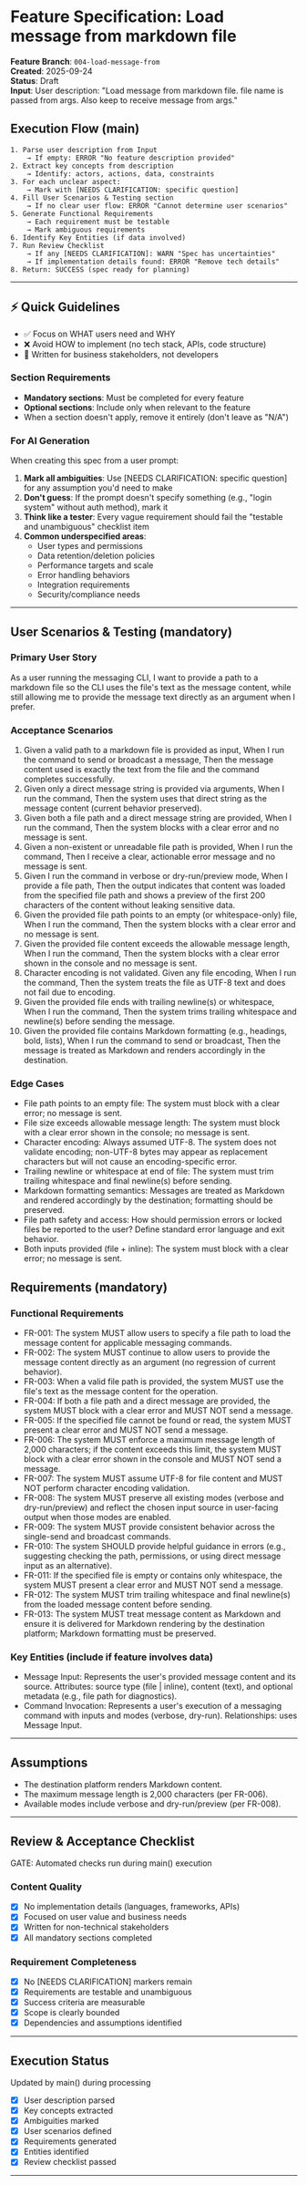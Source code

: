 # Feature Specification: Load message from markdown file

**Feature Branch**: `004-load-message-from`  
**Created**: 2025-09-24  
**Status**: Draft  
**Input**: User description: "Load message from markdown file. file name is passed from args. Also keep to receive message from args."

## Execution Flow (main)

```
1. Parse user description from Input
	→ If empty: ERROR "No feature description provided"
2. Extract key concepts from description
	→ Identify: actors, actions, data, constraints
3. For each unclear aspect:
	→ Mark with [NEEDS CLARIFICATION: specific question]
4. Fill User Scenarios & Testing section
	→ If no clear user flow: ERROR "Cannot determine user scenarios"
5. Generate Functional Requirements
	→ Each requirement must be testable
	→ Mark ambiguous requirements
6. Identify Key Entities (if data involved)
7. Run Review Checklist
	→ If any [NEEDS CLARIFICATION]: WARN "Spec has uncertainties"
	→ If implementation details found: ERROR "Remove tech details"
8. Return: SUCCESS (spec ready for planning)
```

---

## ⚡ Quick Guidelines

- ✅ Focus on WHAT users need and WHY
- ❌ Avoid HOW to implement (no tech stack, APIs, code structure)
- 👥 Written for business stakeholders, not developers

### Section Requirements

- **Mandatory sections**: Must be completed for every feature
- **Optional sections**: Include only when relevant to the feature
- When a section doesn't apply, remove it entirely (don't leave as "N/A")

### For AI Generation

When creating this spec from a user prompt:

1. **Mark all ambiguities**: Use [NEEDS CLARIFICATION: specific question] for any assumption you'd need to make
2. **Don't guess**: If the prompt doesn't specify something (e.g., "login system" without auth method), mark it
3. **Think like a tester**: Every vague requirement should fail the "testable and unambiguous" checklist item
4. **Common underspecified areas**:
   - User types and permissions
   - Data retention/deletion policies
   - Performance targets and scale
   - Error handling behaviors
   - Integration requirements
   - Security/compliance needs

---

## User Scenarios & Testing (mandatory)

### Primary User Story

As a user running the messaging CLI, I want to provide a path to a markdown file so the CLI uses the file's text as the message content, while still allowing me to provide the message text directly as an argument when I prefer.

### Acceptance Scenarios

1. Given a valid path to a markdown file is provided as input, When I run the command to send or broadcast a message, Then the message content used is exactly the text from the file and the command completes successfully.
2. Given only a direct message string is provided via arguments, When I run the command, Then the system uses that direct string as the message content (current behavior preserved).
3. Given both a file path and a direct message string are provided, When I run the command, Then the system blocks with a clear error and no message is sent.
4. Given a non-existent or unreadable file path is provided, When I run the command, Then I receive a clear, actionable error message and no message is sent.
5. Given I run the command in verbose or dry-run/preview mode, When I provide a file path, Then the output indicates that content was loaded from the specified file path and shows a preview of the first 200 characters of the content without leaking sensitive data.
6. Given the provided file path points to an empty (or whitespace-only) file, When I run the command, Then the system blocks with a clear error and no message is sent.
7. Given the provided file content exceeds the allowable message length, When I run the command, Then the system blocks with a clear error shown in the console and no message is sent.
8. Character encoding is not validated. Given any file encoding, When I run the command, Then the system treats the file as UTF-8 text and does not fail due to encoding.
9. Given the provided file ends with trailing newline(s) or whitespace, When I run the command, Then the system trims trailing whitespace and newline(s) before sending the message.
10. Given the provided file contains Markdown formatting (e.g., headings, bold, lists), When I run the command to send or broadcast, Then the message is treated as Markdown and renders accordingly in the destination.

### Edge Cases

- File path points to an empty file: The system must block with a clear error; no message is sent.
- File size exceeds allowable message length: The system must block with a clear error shown in the console; no message is sent.
- Character encoding: Always assumed UTF-8. The system does not validate encoding; non-UTF-8 bytes may appear as replacement characters but will not cause an encoding-specific error.
- Trailing newline or whitespace at end of file: The system must trim trailing whitespace and final newline(s) before sending.
- Markdown formatting semantics: Messages are treated as Markdown and rendered accordingly by the destination; formatting should be preserved.
- File path safety and access: How should permission errors or locked files be reported to the user? Define standard error language and exit behavior.
- Both inputs provided (file + inline): The system must block with a clear error; no message is sent.

## Requirements (mandatory)

### Functional Requirements

- FR-001: The system MUST allow users to specify a file path to load the message content for applicable messaging commands.
- FR-002: The system MUST continue to allow users to provide the message content directly as an argument (no regression of current behavior).
- FR-003: When a valid file path is provided, the system MUST use the file's text as the message content for the operation.
- FR-004: If both a file path and a direct message are provided, the system MUST block with a clear error and MUST NOT send a message.
- FR-005: If the specified file cannot be found or read, the system MUST present a clear error and MUST NOT send a message.
- FR-006: The system MUST enforce a maximum message length of 2,000 characters; if the content exceeds this limit, the system MUST block with a clear error shown in the console and MUST NOT send a message.
- FR-007: The system MUST assume UTF-8 for file content and MUST NOT perform character encoding validation.
- FR-008: The system MUST preserve all existing modes (verbose and dry-run/preview) and reflect the chosen input source in user-facing output when those modes are enabled.
- FR-009: The system MUST provide consistent behavior across the single-send and broadcast commands.
- FR-010: The system SHOULD provide helpful guidance in errors (e.g., suggesting checking the path, permissions, or using direct message input as an alternative).
- FR-011: If the specified file is empty or contains only whitespace, the system MUST present a clear error and MUST NOT send a message.
- FR-012: The system MUST trim trailing whitespace and final newline(s) from the loaded message content before sending.
- FR-013: The system MUST treat message content as Markdown and ensure it is delivered for Markdown rendering by the destination platform; Markdown formatting must be preserved.

### Key Entities (include if feature involves data)

- Message Input: Represents the user's provided message content and its source. Attributes: source type (file | inline), content (text), and optional metadata (e.g., file path for diagnostics).
- Command Invocation: Represents a user's execution of a messaging command with inputs and modes (verbose, dry-run). Relationships: uses Message Input.

---

## Assumptions

- The destination platform renders Markdown content.
- The maximum message length is 2,000 characters (per FR-006).
- Available modes include verbose and dry-run/preview (per FR-008).

---

## Review & Acceptance Checklist

GATE: Automated checks run during main() execution

### Content Quality

- [x] No implementation details (languages, frameworks, APIs)
- [x] Focused on user value and business needs
- [x] Written for non-technical stakeholders
- [x] All mandatory sections completed

### Requirement Completeness

- [x] No [NEEDS CLARIFICATION] markers remain
- [x] Requirements are testable and unambiguous
- [x] Success criteria are measurable
- [x] Scope is clearly bounded
- [x] Dependencies and assumptions identified

---

## Execution Status

Updated by main() during processing

- [x] User description parsed
- [x] Key concepts extracted
- [x] Ambiguities marked
- [x] User scenarios defined
- [x] Requirements generated
- [x] Entities identified
- [x] Review checklist passed

---
